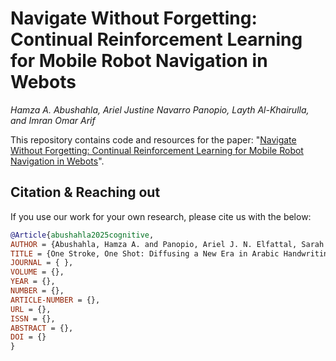 # Navigate Without Forgetting: Continual Reinforcement Learning for Mobile Robot Navigation in Webots
_Hamza A. Abushahla, Ariel Justine Navarro Panopio, Layth Al-Khairulla, and Imran Omar Arif_

This repository contains code and resources for the paper: "[Navigate Without Forgetting: Continual Reinforcement Learning for Mobile Robot Navigation in Webots](https://ieeexplore.ieee.org/xpl/RecentIssue.jsp?punumber=4234)".










## Citation & Reaching out
If you use our work for your own research, please cite us with the below: 

```bibtex
@Article{abushahla2025cognitive,
AUTHOR = {Abushahla, Hamza A. and Panopio, Ariel J. N. Elfattal, Sarah and Zualkernan, Imran A.},
TITLE = {One Stroke, One Shot: Diffusing a New Era in Arabic Handwriting Generation},
JOURNAL = { },
VOLUME = {},
YEAR = {},
NUMBER = {},
ARTICLE-NUMBER = {},
URL = {},
ISSN = {},
ABSTRACT = {},
DOI = {}
}
```
